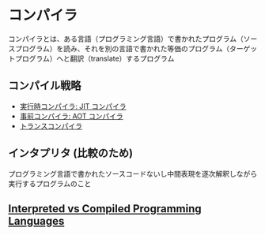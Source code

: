 # コンパイラ

コンパイラとは、ある言語（プログラミング言語）で書かれたプログラム（ソースプログラム）を読み、それを別の言語で書かれた等価のプログラム（ターゲットプログラム）へと翻訳（translate）するプログラム

## コンパイル戦略

- [実行時コンパイラ: JIT コンパイラ](https://ja.wikipedia.org/wiki/%E5%AE%9F%E8%A1%8C%E6%99%82%E3%82%B3%E3%83%B3%E3%83%91%E3%82%A4%E3%83%A9)
- [事前コンパイラ: AOT コンパイラ](https://ja.wikipedia.org/wiki/%E4%BA%8B%E5%89%8D%E3%82%B3%E3%83%B3%E3%83%91%E3%82%A4%E3%83%A9)
- [トランスコンパイラ](https://ja.wikipedia.org/wiki/%E3%83%88%E3%83%A9%E3%83%B3%E3%82%B9%E3%82%B3%E3%83%B3%E3%83%91%E3%82%A4%E3%83%A9)

## インタプリタ (比較のため)

プログラミング言語で書かれたソースコードないし中間表現を逐次解釈しながら実行するプログラムのこと

## [Interpreted vs Compiled Programming Languages](https://www.freecodecamp.org/news/compiled-versus-interpreted-languages/)
